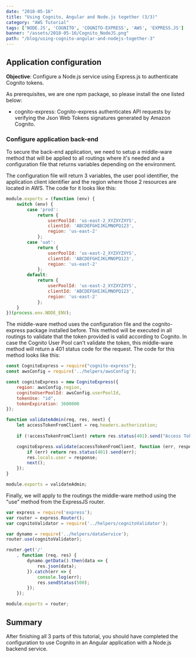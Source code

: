 ```yaml
---
date: "2018-05-16"
title: "Using Cognito, Angular and Node.js together (3/3)"
category: "AWS Tutorial"
tags: ['NODE.JS', 'COGNITO', 'COGNITO-EXPRESS', 'AWS', 'EXPRESS.JS']
banner: "/assets/2018-05-16/Cognito_NodeJS.png"
path: "/blog/using-cognito-angular-and-nodejs-together-3"
---
```


## Application configuration
**Objective**: Configure a Node.js service using Express.js to authenticate Cognito tokens.

As prerequisites, we are one npm package, so please install the one listed below:

* cognito-express: Cognito-express authenticates API requests by verifying the Json Web Tokens signatures generated by Amazon Cognito.

### Configure application back-end

To secure the back-end application, we need to setup a middle-ware method that will be applied to all routings where it's needed and a configuration file that returns variables depending on the environment.

The configuration file will return 3 variables, the user pool identifier, the application client identifier and the region where those 2 resources are located in AWS. The code for it looks like this:

```js
module.exports = (function (env) {
    switch (env) {
        case 'prod':
            return {
                userPoolId: 'us-east-2_XYZXYZXYS',
                clientId: 'ABCDEFGHIJKLMNOPQ123',
                region: 'us-east-2'
            };
        case 'uat':
            return {
                userPoolId: 'us-east-2_XYZXYZXYS',
                clientId: 'ABCDEFGHIJKLMNOPQ123',
                region: 'us-east-2'
            };
        default:
            return {
                userPoolId: 'us-east-2_XYZXYZXYS',
                clientId: 'ABCDEFGHIJKLMNOPQ123',
                region: 'us-east-2'
            };
    }
})(process.env.NODE_ENV);
```

The middle-ware method uses the configuration file and the cognito-express package installed before. This method will be executed in all routings to validate that the token provided is valid according to Cognito. In case the Cognito User Pool can't validate the token, this middle-ware method will return a 401 status code for the request. The code for this method looks like this:

```js
const CognitoExpress = require("cognito-express");
const awsConfig = require('../helpers/awsConfig');

const cognitoExpress = new CognitoExpress({
    region: awsConfig.region,
    cognitoUserPoolId: awsConfig.userPoolId,
    tokenUse: "id",
    tokenExpiration: 3600000
});

function validateAdmin(req, res, next) {
    let accessTokenFromClient = req.headers.authorization;
 
    if (!accessTokenFromClient) return res.status(401).send("Access Token missing from header");

    cognitoExpress.validate(accessTokenFromClient, function (err, response) {
        if (err) return res.status(401).send(err);
        res.locals.user = response;
        next();
    });
}

module.exports = validateAdmin;
```

Finally, we will apply to the routings the middle-ware method using the "use" method from the ExpressJS router.

```js
var express = require('express');
var router = express.Router();
var cognitoValidator = require('../helpers/cognitoValidator');

var dynamo = require('../helpers/dataService');
router.use(cognitoValidator);

router.get('/'
    , function (req, res) {
        dynamo.getData().then(data => {
            res.json(data);
        }).catch(err => {
            console.log(err);
            res.sendStatus(500);
        });
    });

module.exports = router;
```

## Summary
After finishing all 3 parts of this tutorial, you should have completed the configuration to use Cognito in an Angular application with a Node.js backend service.